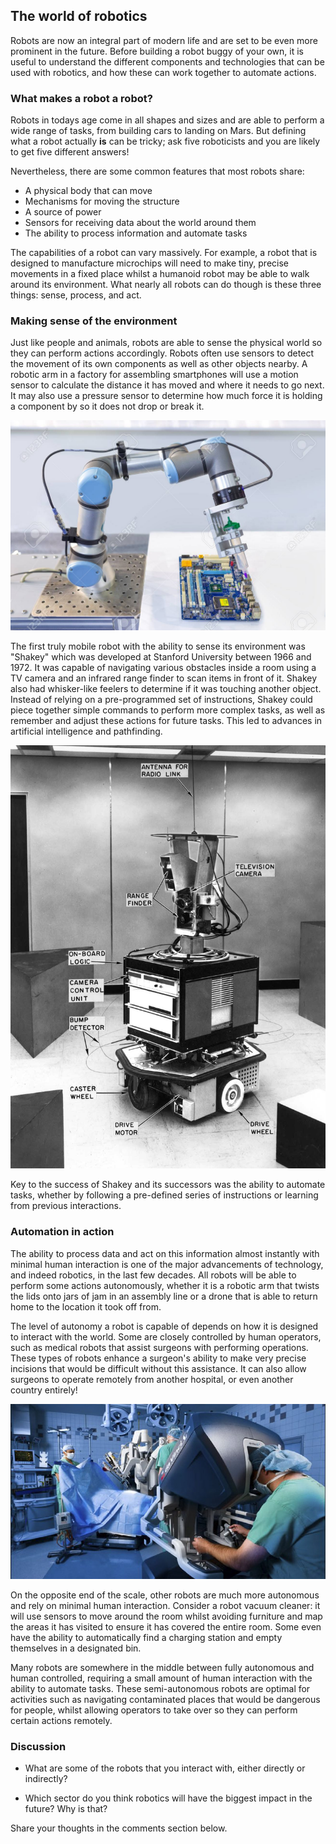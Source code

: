 [comment]: # (
Is this step open? Y/N
If so, short description of this step:
Related links:
Related files:
)

## The world of robotics

Robots are now an integral part of modern life and are set to be even more prominent in the future. Before building a robot buggy of your own, it is useful to understand the different components and technologies that can be used with robotics, and how these can work together to automate actions.

### What makes a robot a robot?

Robots in todays age come in all shapes and sizes and are able to perform a wide range of tasks, from building cars to landing on Mars. But defining what a robot actually **is** can be tricky; ask five roboticists and you are likely to get five different answers! 

Nevertheless, there are some common features that most robots share:

+ A physical body that can move
+ Mechanisms for moving the structure
+ A source of power
+ Sensors for receiving data about the world around them
+ The ability to process information and automate tasks 

The capabilities of a robot can vary massively. For example, a robot that is designed to manufacture microchips will need to make tiny, precise movements in a fixed place whilst a humanoid robot may be able to walk around its environment. What nearly all robots can do though is these three things: sense, process, and act.

### Making sense of the environment

Just like people and animals, robots are able to sense the physical world so they can perform actions accordingly. Robots often use sensors to detect the movement of its own components as well as other objects nearby. A robotic arm in a factory for assembling smartphones will use a motion sensor to calculate the distance it has moved and where it needs to go next. It may also use a pressure sensor to determine how much force it is holding a component by so it does not drop or break it.

![A robotic arm installing a computer chip or fitting together an electronic device such as a smartphone.](images/1_4-robotic-arm-installing-computer-chip.jpg)

The first truly mobile robot with the ability to sense its environment was "Shakey" which was developed at Stanford University between 1966 and 1972. It was capable of navigating various obstacles inside a room using a TV camera and an infrared range finder to scan items in front of it. Shakey also had whisker-like feelers to determine if it was touching another object. Instead of relying on a pre-programmed set of instructions, Shakey could piece together simple commands to perform more complex tasks, as well as remember and adjust these actions for future tasks. This led to advances in artificial intelligence and pathfinding.

![Shakey was the first robot that could map a picture of a room using it sensors and move around objects autonomously.](images/1_4-Shakey.jpg)

Key to the success of Shakey and its successors was the ability to automate tasks, whether by following a pre-defined series of instructions or learning from previous interactions. 

### Automation in action

The ability to process data and act on this information almost instantly with minimal human interaction is one of the major advancements of technology, and indeed robotics, in the last few decades. All robots will be able to perform some actions autonomously, whether it is a robotic arm that twists the lids onto jars of jam in an assembly line or a drone that is able to return home to the location it took off from.  

The level of autonomy a robot is capable of depends on how it is designed to interact with the world. Some are closely controlled by human operators, such as medical robots that assist surgeons with performing operations. These types of robots enhance a surgeon's ability to make very precise incisions that would be difficult without this assistance. It can also allow surgeons to operate remotely from another hospital, or even another country entirely!

![A surgeon using a robotic assistant to perform surgery on a patient.](images/1_4-robotic-surgery.jpg)

On the opposite end of the scale, other robots are much more autonomous and rely on minimal human interaction. Consider a robot vacuum cleaner: it will use sensors to move around the room whilst avoiding furniture and map the areas it has visited to ensure it has covered the entire room. Some even have the ability to automatically find a charging station and empty themselves in a designated bin. 

Many robots are somewhere in the middle between fully autonomous and human controlled, requiring a small amount of human interaction with the ability to automate tasks. These semi-autonomous robots are optimal for activities such as navigating contaminated places that would be dangerous for people, whilst allowing operators to take over so they can perform certain actions remotely.

### Discussion

+ What are some of the robots that you interact with, either directly or indirectly?

+ Which sector do you think robotics will have the biggest impact in the future? Why is that?

Share your thoughts in the comments section below.